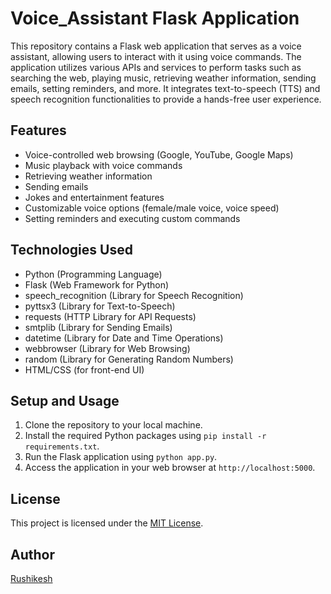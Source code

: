 # Voice_Assistant Flask Application

This repository contains a Flask web application that serves as a voice assistant, allowing users to interact with it using voice commands. The application utilizes various APIs and services to perform tasks such as searching the web, playing music, retrieving weather information, sending emails, setting reminders, and more. It integrates text-to-speech (TTS) and speech recognition functionalities to provide a hands-free user experience.

## Features

- Voice-controlled web browsing (Google, YouTube, Google Maps)
- Music playback with voice commands
- Retrieving weather information
- Sending emails
- Jokes and entertainment features
- Customizable voice options (female/male voice, voice speed)
- Setting reminders and executing custom commands

## Technologies Used

- Python (Programming Language)
- Flask (Web Framework for Python)
- speech_recognition (Library for Speech Recognition)
- pyttsx3 (Library for Text-to-Speech)
- requests (HTTP Library for API Requests)
- smtplib (Library for Sending Emails)
- datetime (Library for Date and Time Operations)
- webbrowser (Library for Web Browsing)
- random (Library for Generating Random Numbers)
- HTML/CSS (for front-end UI)

## Setup and Usage

1. Clone the repository to your local machine.
2. Install the required Python packages using `pip install -r requirements.txt`.
3. Run the Flask application using `python app.py`.
4. Access the application in your web browser at `http://localhost:5000`.

## License

This project is licensed under the [MIT License](LICENSE).

## Author

[Rushikesh](https://github.com/rushi128)

